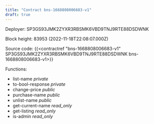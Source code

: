 ```yaml
---
title: "Contract bns-1668808006683-v1"
draft: true
---
```

Deployer: SP3GS93JMK2ZYXR3RBSMK6VBD9TNJ9RTE88DSDWNK


 



Block height: 83953 (2022-11-18T22:08:07.000Z)

Source code: {{<contractref "bns-1668808006683-v1" SP3GS93JMK2ZYXR3RBSMK6VBD9TNJ9RTE88DSDWNK bns-1668808006683-v1>}}

Functions:

* list-name _private_
* to-bool-response _private_
* change-price _public_
* purchase-name _public_
* unlist-name _public_
* get-current-name _read_only_
* get-listing _read_only_
* is-admin _read_only_
